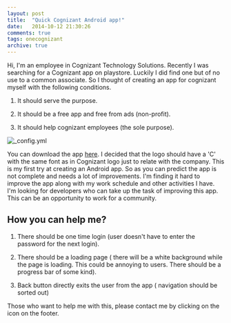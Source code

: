 ```yaml
---
layout: post
title:  "Quick Cognizant Android app!"
date:   2014-10-12 21:30:26
comments: true
tags: onecognizant
archive: true
---
```


Hi, I'm an employee in Cognizant Technology Solutions. Recently I was searching for a Cognizant app on playstore. Luckily I did find one but of no use to a common associate. So I thought of creating an app for cognizant myself with the following conditions.

1. It should serve the purpose.

2. It should be a free app and free from ads (non-profit).

3. It should help cognizant employees (the sole purpose).


![_config.yml](https://lh5.googleusercontent.com/xDsrSaQPZaLDWCQMJi6QhxzWtBtfAfX66pjM3oh_7SI=w624-h305-no)

You can download the app [here](https://play.google.com/store/apps/details?id=com.dt.sharath.quickcognizant).
I decided that the logo should have a 'C' with the same font as in Cognizant logo just to relate with the company. This is my first try at creating an Android app. So as you can predict the app is not complete and needs a lot of improvements. I'm finding it hard to improve the app along with my work schedule and other activities I have. I'm looking for developers who can take up the task of improving this app. This can be an opportunity to work for a community.

## How you can help me? ##

1. There should be one time login (user doesn't have to enter the password for the next login).

2. There should be a loading page ( there will be a white background while the page is loading. This could be annoying to users. There should be a progress bar of some kind).

3. Back button directly exits the user from the app ( navigation should be sorted out)

Those who want to help me with this, please contact me by clicking on the icon on the footer.
